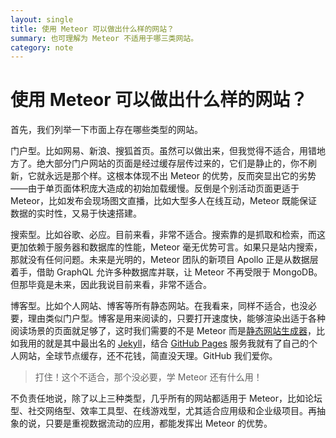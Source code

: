 ```yaml
---
layout: single
title: 使用 Meteor 可以做出什么样的网站？
summary: 也可理解为 Meteor 不适用于哪三类网站。
category: note
---
```


# 使用 Meteor 可以做出什么样的网站？

首先，我们列举一下市面上存在哪些类型的网站。

门户型。比如网易、新浪、搜狐首页。虽然可以做出来，但我觉得不适合，用错地方了。绝大部分门户网站的页面是经过缓存层传过来的，它们是静止的，你不刷新，它就永远是那个样。这根本体现不出 Meteor 的优势，反而突显出它的劣势——由于单页面体积庞大造成的初始加载缓慢。反倒是个别活动页面更适于 Meteor，比如发布会现场图文直播，比如大型多人在线互动，Meteor 既能保证数据的实时性，又易于快速搭建。

搜索型。比如谷歌、必应。目前来看，非常不适合。搜索靠的是抓取和检索，而这更加依赖于服务器和数据库的性能，Meteor 毫无优势可言。如果只是站内搜索，那就没有任何问题。未来是光明的，Meteor 团队的新项目 Apollo 正是从数据层着手，借助 GraphQL 允许多种数据库并联，让 Meteor 不再受限于 MongoDB。但那毕竟是未来，因此我说目前来看，非常不适合。

博客型。比如个人网站、博客等所有静态网站。在我看来，同样不适合，也没必要，理由类似门户型。博客是用来阅读的，只要打开速度快，能够渲染出适于各种阅读场景的页面就足够了，这时我们需要的不是 Meteor 而是[静态网站生成器](https://staticsitegenerators.net/)，比如我用的就是其中最出名的 [Jekyll](https://jekyllrb.com/)，结合 [GitHub Pages](https://help.github.com/articles/using-jekyll-as-a-static-site-generator-with-github-pages/) 服务我就有了自己的个人网站，全球节点缓存，还不花钱，简直没天理。GitHub 我们爱你。

> 打住！这个不适合，那个没必要，学 Meteor 还有什么用！

不负责任地说，除了以上三种类型，几乎所有的网站都适用于 Meteor，比如论坛型、社交网络型、效率工具型、在线游戏型，尤其适合应用级和企业级项目。再抽象的说，只要是重视数据流动的应用，都能发挥出 Meteor 的优势。
